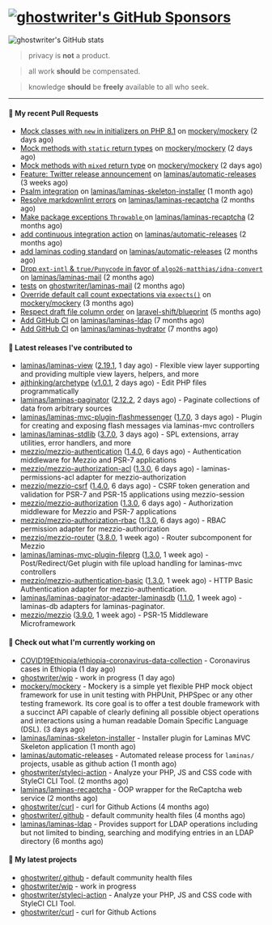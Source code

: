 # [![ghostwriter's GitHub Sponsors](https://img.shields.io/github/sponsors/ghostwriter?label=Sponsors&style=flat-square&logo=GitHub%20Sponsors)](https://github.com/sponsors/ghostwriter)

![ghostwriter's GitHub stats](https://github-readme-stats.vercel.app/api?username=ghostwriter&show_icons=true&count_private=true&hide_title=true&hide_rank=true&icon_color=333)

> privacy is **not** a product.

> all work **should** be compensated.

> knowledge **should** be **freely** available to all who seek.

---
#### 🔨 My recent Pull Requests

- [Mock classes with `new` in initializers on PHP 8.1](https://github.com/mockery/mockery/pull/1160) on [mockery/mockery](https://github.com/mockery/mockery) (2 days ago)
- [Mock methods with `static` return types](https://github.com/mockery/mockery/pull/1157) on [mockery/mockery](https://github.com/mockery/mockery) (2 days ago)
- [Mock methods with `mixed` return type](https://github.com/mockery/mockery/pull/1156) on [mockery/mockery](https://github.com/mockery/mockery) (2 days ago)
- [Feature: Twitter release announcement](https://github.com/laminas/automatic-releases/pull/174) on [laminas/automatic-releases](https://github.com/laminas/automatic-releases) (3 weeks ago)
- [Psalm integration](https://github.com/laminas/laminas-skeleton-installer/pull/24) on [laminas/laminas-skeleton-installer](https://github.com/laminas/laminas-skeleton-installer) (1 month ago)
- [Resolve markdownlint errors](https://github.com/laminas/laminas-recaptcha/pull/14) on [laminas/laminas-recaptcha](https://github.com/laminas/laminas-recaptcha) (2 months ago)
- [Make package exceptions `Throwable` ](https://github.com/laminas/laminas-recaptcha/pull/13) on [laminas/laminas-recaptcha](https://github.com/laminas/laminas-recaptcha) (2 months ago)
- [add continuous integration action](https://github.com/laminas/automatic-releases/pull/172) on [laminas/automatic-releases](https://github.com/laminas/automatic-releases) (2 months ago)
- [add laminas coding standard](https://github.com/laminas/automatic-releases/pull/171) on [laminas/automatic-releases](https://github.com/laminas/automatic-releases) (2 months ago)
- [Drop `ext-intl` &amp; `true/Punycode` in favor of `algo26-matthias/idna-convert`](https://github.com/laminas/laminas-mail/pull/176) on [laminas/laminas-mail](https://github.com/laminas/laminas-mail) (2 months ago)
- [tests](https://github.com/ghostwriter/laminas-mail/pull/1) on [ghostwriter/laminas-mail](https://github.com/ghostwriter/laminas-mail) (2 months ago)
- [Override default call count expectations via `expects()`](https://github.com/mockery/mockery/pull/1146) on [mockery/mockery](https://github.com/mockery/mockery) (3 months ago)
- [Respect draft file column order](https://github.com/laravel-shift/blueprint/pull/487) on [laravel-shift/blueprint](https://github.com/laravel-shift/blueprint) (5 months ago)
- [Add GitHub CI](https://github.com/laminas/laminas-ldap/pull/20) on [laminas/laminas-ldap](https://github.com/laminas/laminas-ldap) (7 months ago)
- [Add GitHub CI](https://github.com/laminas/laminas-hydrator/pull/58) on [laminas/laminas-hydrator](https://github.com/laminas/laminas-hydrator) (7 months ago)

#### 🔭 Latest releases I've contributed to

- [laminas/laminas-view](https://github.com/laminas/laminas-view) ([2.19.1](https://github.com/laminas/laminas-view/releases/tag/2.19.1), 1 day ago) - Flexible view layer supporting and providing multiple view layers, helpers, and more
- [ajthinking/archetype](https://github.com/ajthinking/archetype) ([v1.0.1](https://github.com/ajthinking/archetype/releases/tag/v1.0.1), 2 days ago) - Edit PHP files programmatically
- [laminas/laminas-paginator](https://github.com/laminas/laminas-paginator) ([2.12.2](https://github.com/laminas/laminas-paginator/releases/tag/2.12.2), 2 days ago) - Paginate collections of data from arbitrary sources
- [laminas/laminas-mvc-plugin-flashmessenger](https://github.com/laminas/laminas-mvc-plugin-flashmessenger) ([1.7.0](https://github.com/laminas/laminas-mvc-plugin-flashmessenger/releases/tag/1.7.0), 3 days ago) - Plugin for creating and exposing flash messages via laminas-mvc controllers
- [laminas/laminas-stdlib](https://github.com/laminas/laminas-stdlib) ([3.7.0](https://github.com/laminas/laminas-stdlib/releases/tag/3.7.0), 3 days ago) - SPL extensions, array utilities, error handlers, and more
- [mezzio/mezzio-authentication](https://github.com/mezzio/mezzio-authentication) ([1.4.0](https://github.com/mezzio/mezzio-authentication/releases/tag/1.4.0), 6 days ago) - Authentication middleware for Mezzio and PSR-7 applications
- [mezzio/mezzio-authorization-acl](https://github.com/mezzio/mezzio-authorization-acl) ([1.3.0](https://github.com/mezzio/mezzio-authorization-acl/releases/tag/1.3.0), 6 days ago) - laminas-permissions-acl adapter for mezzio-authorization
- [mezzio/mezzio-csrf](https://github.com/mezzio/mezzio-csrf) ([1.4.0](https://github.com/mezzio/mezzio-csrf/releases/tag/1.4.0), 6 days ago) - CSRF token generation and validation for PSR-7 and PSR-15 applications using mezzio-session
- [mezzio/mezzio-authorization](https://github.com/mezzio/mezzio-authorization) ([1.3.0](https://github.com/mezzio/mezzio-authorization/releases/tag/1.3.0), 6 days ago) - Authorization middleware for Mezzio and PSR-7 applications
- [mezzio/mezzio-authorization-rbac](https://github.com/mezzio/mezzio-authorization-rbac) ([1.3.0](https://github.com/mezzio/mezzio-authorization-rbac/releases/tag/1.3.0), 6 days ago) - RBAC permission adapter for mezzio-authorization
- [mezzio/mezzio-router](https://github.com/mezzio/mezzio-router) ([3.8.0](https://github.com/mezzio/mezzio-router/releases/tag/3.8.0), 1 week ago) - Router subcomponent for Mezzio
- [laminas/laminas-mvc-plugin-fileprg](https://github.com/laminas/laminas-mvc-plugin-fileprg) ([1.3.0](https://github.com/laminas/laminas-mvc-plugin-fileprg/releases/tag/1.3.0), 1 week ago) - Post/Redirect/Get plugin with file upload handling for laminas-mvc controllers
- [mezzio/mezzio-authentication-basic](https://github.com/mezzio/mezzio-authentication-basic) ([1.3.0](https://github.com/mezzio/mezzio-authentication-basic/releases/tag/1.3.0), 1 week ago) - HTTP Basic Authentication adapter for mezzio-authentication.
- [laminas/laminas-paginator-adapter-laminasdb](https://github.com/laminas/laminas-paginator-adapter-laminasdb) ([1.1.0](https://github.com/laminas/laminas-paginator-adapter-laminasdb/releases/tag/1.1.0), 1 week ago) - laminas-db adapters for laminas-paginator.
- [mezzio/mezzio](https://github.com/mezzio/mezzio) ([3.9.0](https://github.com/mezzio/mezzio/releases/tag/3.9.0), 1 week ago) - PSR-15 Middleware Microframework

#### 👷 Check out what I'm currently working on

- [COVID19Ethiopia/ethiopia-coronavirus-data-collection](https://github.com/COVID19Ethiopia/ethiopia-coronavirus-data-collection) - Coronavirus cases in Ethiopia (1 day ago)
- [ghostwriter/wip](https://github.com/ghostwriter/wip) - work in progress (1 day ago)
- [mockery/mockery](https://github.com/mockery/mockery) - Mockery is a simple yet flexible PHP mock object framework for use in unit testing with PHPUnit, PHPSpec or any other testing framework. Its core goal is to offer a test double framework with a succinct API capable of clearly defining all possible object operations and interactions using a human readable Domain Specific Language (DSL). (3 days ago)
- [laminas/laminas-skeleton-installer](https://github.com/laminas/laminas-skeleton-installer) - Installer plugin for Laminas MVC Skeleton application (1 month ago)
- [laminas/automatic-releases](https://github.com/laminas/automatic-releases) - Automated release process for `laminas/` projects, usable as github action (1 month ago)
- [ghostwriter/styleci-action](https://github.com/ghostwriter/styleci-action) - Analyze your PHP, JS and CSS code with StyleCI CLI Tool. (2 months ago)
- [laminas/laminas-recaptcha](https://github.com/laminas/laminas-recaptcha) - OOP wrapper for the ReCaptcha web service (2 months ago)
- [ghostwriter/curl](https://github.com/ghostwriter/curl) - curl for Github Actions (4 months ago)
- [ghostwriter/.github](https://github.com/ghostwriter/.github) - default community health files (4 months ago)
- [laminas/laminas-ldap](https://github.com/laminas/laminas-ldap) - Provides support for LDAP operations including but not limited to binding, searching and modifying entries in an LDAP directory (6 months ago)

#### 🌱 My latest projects

- [ghostwriter/.github](https://github.com/ghostwriter/.github) - default community health files
- [ghostwriter/wip](https://github.com/ghostwriter/wip) - work in progress
- [ghostwriter/styleci-action](https://github.com/ghostwriter/styleci-action) - Analyze your PHP, JS and CSS code with StyleCI CLI Tool.
- [ghostwriter/curl](https://github.com/ghostwriter/curl) - curl for Github Actions


